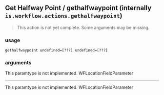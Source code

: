 
## Get Halfway Point / gethalfwaypoint (internally `is.workflow.actions.gethalfwaypoint`)

> This action is not yet complete. Some arguments may be missing.


### usage
`gethalfwaypoint undefined=[???] undefined=[???]`

### arguments
This paramtype is not implemented. WFLocationFieldParameter

---

This paramtype is not implemented. WFLocationFieldParameter

